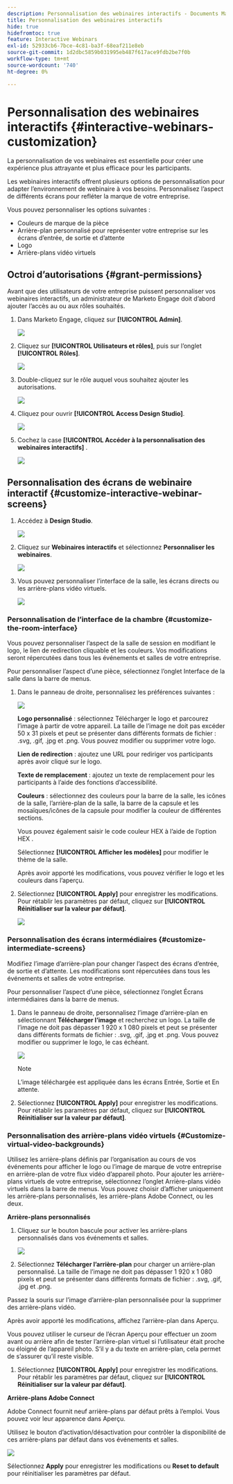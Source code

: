 ```yaml
---
description: Personnalisation des webinaires interactifs - Documents Marketo - Documentation du produit
title: Personnalisation des webinaires interactifs
hide: true
hidefromtoc: true
feature: Interactive Webinars
exl-id: 52933cb6-7bce-4c81-ba3f-68eaf211e8eb
source-git-commit: 1d2dbc5859b031995eb487f617ace9fdb2be7f0b
workflow-type: tm+mt
source-wordcount: '740'
ht-degree: 0%

---
```


# Personnalisation des webinaires interactifs {#interactive-webinars-customization}

La personnalisation de vos webinaires est essentielle pour créer une expérience plus attrayante et plus efficace pour les participants.

Les webinaires interactifs offrent plusieurs options de personnalisation pour adapter l’environnement de webinaire à vos besoins. Personnalisez l’aspect de différents écrans pour refléter la marque de votre entreprise.

Vous pouvez personnaliser les options suivantes :

* Couleurs de marque de la pièce
* Arrière-plan personnalisé pour représenter votre entreprise sur les écrans d’entrée, de sortie et d’attente
* Logo
* Arrière-plans vidéo virtuels

## Octroi d’autorisations {#grant-permissions}

Avant que des utilisateurs de votre entreprise puissent personnaliser vos webinaires interactifs, un administrateur de Marketo Engage doit d’abord ajouter l’accès au ou aux rôles souhaités.

1. Dans Marketo Engage, cliquez sur **[!UICONTROL Admin]**.

   ![](assets/interactive-webinars-customization-1.png)

1. Cliquez sur **[!UICONTROL Utilisateurs et rôles]**, puis sur l’onglet **[!UICONTROL Rôles]**.

   ![](assets/interactive-webinars-customization-2.png)

1. Double-cliquez sur le rôle auquel vous souhaitez ajouter les autorisations.

   ![](assets/interactive-webinars-customization-3.png)

1. Cliquez pour ouvrir **[!UICONTROL Access Design Studio]**.

   ![](assets/interactive-webinars-customization-4.png)

1. Cochez la case **[!UICONTROL Accéder à la personnalisation des webinaires interactifs]** .

   ![](assets/interactive-webinars-customization-5.png)

## Personnalisation des écrans de webinaire interactif {#customize-interactive-webinar-screens}

1. Accédez à **Design Studio**.

   ![](assets/interactive-webinars-customization-6.png)

1. Cliquez sur **Webinaires interactifs** et sélectionnez **Personnaliser les webinaires**.

   ![](assets/interactive-webinars-customization-7.png)

1. Vous pouvez personnaliser l’interface de la salle, les écrans directs ou les arrière-plans vidéo virtuels.

   ![](assets/interactive-webinars-customization-8.png)

### Personnalisation de l’interface de la chambre {#customize-the-room-interface}

Vous pouvez personnaliser l’aspect de la salle de session en modifiant le logo, le lien de redirection cliquable et les couleurs. Vos modifications seront répercutées dans tous les événements et salles de votre entreprise.

Pour personnaliser l’aspect d’une pièce, sélectionnez l’onglet Interface de la salle dans la barre de menus.

1. Dans le panneau de droite, personnalisez les préférences suivantes :

   ![](assets/interactive-webinars-customization-9.png)

   **Logo personnalisé** : sélectionnez Télécharger le logo et parcourez l’image à partir de votre appareil. La taille de l’image ne doit pas excéder 50 x 31 pixels et peut se présenter dans différents formats de fichier : .svg, .gif, .jpg et .png. Vous pouvez modifier ou supprimer votre logo.

   **Lien de redirection** : ajoutez une URL pour rediriger vos participants après avoir cliqué sur le logo.

   **Texte de remplacement** : ajoutez un texte de remplacement pour les participants à l’aide des fonctions d’accessibilité.

   **Couleurs** : sélectionnez des couleurs pour la barre de la salle, les icônes de la salle, l’arrière-plan de la salle, la barre de la capsule et les mosaïques/icônes de la capsule pour modifier la couleur de différentes sections.

   Vous pouvez également saisir le code couleur HEX à l’aide de l’option HEX .

   Sélectionnez **[!UICONTROL Afficher les modèles]** pour modifier le thème de la salle.

   Après avoir apporté les modifications, vous pouvez vérifier le logo et les couleurs dans l’aperçu.

1. Sélectionnez **[!UICONTROL Apply]** pour enregistrer les modifications. Pour rétablir les paramètres par défaut, cliquez sur **[!UICONTROL Réinitialiser sur la valeur par défaut]**.

   ![](assets/interactive-webinars-customization-10.png)

### Personnalisation des écrans intermédiaires {#customize-intermediate-screens}

Modifiez l’image d’arrière-plan pour changer l’aspect des écrans d’entrée, de sortie et d’attente. Les modifications sont répercutées dans tous les événements et salles de votre entreprise.

Pour personnaliser l’aspect d’une pièce, sélectionnez l’onglet Écrans intermédiaires dans la barre de menus.

1. Dans le panneau de droite, personnalisez l’image d’arrière-plan en sélectionnant **Télécharger l’image** et recherchez un logo. La taille de l’image ne doit pas dépasser 1 920 x 1 080 pixels et peut se présenter dans différents formats de fichier : .svg, .gif, .jpg et .png. Vous pouvez modifier ou supprimer le logo, le cas échéant.

   ![](assets/interactive-webinars-customization-11.png)

   >[!NOTE]
   >
   >L’image téléchargée est appliquée dans les écrans Entrée, Sortie et En attente.

1. Sélectionnez **[!UICONTROL Apply]** pour enregistrer les modifications. Pour rétablir les paramètres par défaut, cliquez sur **[!UICONTROL Réinitialiser sur la valeur par défaut]**.

### Personnalisation des arrière-plans vidéo virtuels {#Customize-virtual-video-backgrounds}

Utilisez les arrière-plans définis par l’organisation au cours de vos événements pour afficher le logo ou l’image de marque de votre entreprise en arrière-plan de votre flux vidéo d’appareil photo. Pour ajouter les arrière-plans virtuels de votre entreprise, sélectionnez l’onglet Arrière-plans vidéo virtuels dans la barre de menus. Vous pouvez choisir d’afficher uniquement les arrière-plans personnalisés, les arrière-plans Adobe Connect, ou les deux.

**Arrière-plans personnalisés**

1. Cliquez sur le bouton bascule pour activer les arrière-plans personnalisés dans vos événements et salles.

   ![](assets/interactive-webinars-customization-12.png)

1. Sélectionnez **Télécharger l’arrière-plan** pour charger un arrière-plan personnalisé. La taille de l’image ne doit pas dépasser 1 920 x 1 080 pixels et peut se présenter dans différents formats de fichier : .svg, .gif, .jpg et .png.

Passez la souris sur l’image d’arrière-plan personnalisée pour la supprimer des arrière-plans vidéo.

Après avoir apporté les modifications, affichez l’arrière-plan dans Aperçu.

Vous pouvez utiliser le curseur de l’écran Aperçu pour effectuer un zoom avant ou arrière afin de tester l’arrière-plan virtuel si l’utilisateur était proche ou éloigné de l’appareil photo. S’il y a du texte en arrière-plan, cela permet de s’assurer qu’il reste visible.

1. Sélectionnez **[!UICONTROL Apply]** pour enregistrer les modifications. Pour rétablir les paramètres par défaut, cliquez sur **[!UICONTROL Réinitialiser sur la valeur par défaut]**.

**Arrière-plans Adobe Connect**

Adobe Connect fournit neuf arrière-plans par défaut prêts à l’emploi. Vous pouvez voir leur apparence dans Aperçu.

Utilisez le bouton d’activation/désactivation pour contrôler la disponibilité de ces arrière-plans par défaut dans vos événements et salles.

![](assets/interactive-webinars-customization-13.png)

Sélectionnez **Apply** pour enregistrer les modifications ou **Reset to default** pour réinitialiser les paramètres par défaut.
